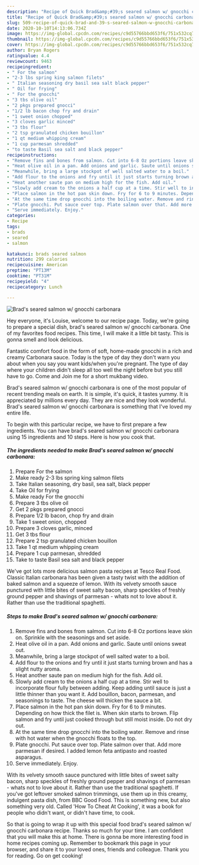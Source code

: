 ```yaml
---
description: "Recipe of Quick Brad&amp;#39;s seared salmon w/ gnocchi carbonara"
title: "Recipe of Quick Brad&amp;#39;s seared salmon w/ gnocchi carbonara"
slug: 509-recipe-of-quick-brad-and-39-s-seared-salmon-w-gnocchi-carbonara
date: 2020-10-10T14:13:06.734Z
image: https://img-global.cpcdn.com/recipes/c9d55766bbd653f6/751x532cq70/brads-seared-salmon-w-gnocchi-carbonara-recipe-main-photo.jpg
thumbnail: https://img-global.cpcdn.com/recipes/c9d55766bbd653f6/751x532cq70/brads-seared-salmon-w-gnocchi-carbonara-recipe-main-photo.jpg
cover: https://img-global.cpcdn.com/recipes/c9d55766bbd653f6/751x532cq70/brads-seared-salmon-w-gnocchi-carbonara-recipe-main-photo.jpg
author: Bryan Rogers
ratingvalue: 4.4
reviewcount: 9463
recipeingredient:
- " For the salmon"
- "2-3 lbs spring king salmon filets"
- " Italian seasoning dry basil sea salt black pepper"
- " Oil for frying"
- " For the gnocchi"
- "3 tbs olive oil"
- "2 pkgs prepared gnocci"
- "1/2 lb bacon chop fry and drain"
- "1 sweet onion chopped"
- "3 cloves garlic minced"
- "3 tbs flour"
- "2 tsp granulated chicken bouillon"
- "1 qt medium whipping cream"
- "1 cup parmesan shredded"
- "to taste Basil sea salt and black pepper"
recipeinstructions:
- "Remove fins and bones from salmon. Cut into 6-8 Oz portions leave skin on. Sprinkle with the seasonings and set aside."
- "Heat olive oil in a pan. Add onions and garlic. Saute until onions sweat out."
- "Meanwhile, bring a large stockpot of well salted water to a boil."
- "Add flour to the onions and fry until it just starts turning brown and has a slight nutty aroma."
- "Heat another saute pan on medium high for the fish. Add oil."
- "Slowly add cream to the onions a half cup at a time. Stir well to incorporate flour fully between adding. Keep adding until sauce is just a little thinner than you want it. Add bouillon, bacon, parmesan, and seasonings to taste. The cheese will thicken the sauce a bit."
- "Place salmon in the hot pan skin down. Fry for 6 to 9 minutes. Depending on how thick the filet is. When skin starts to brown. Flip salmon and fry until just cooked through but still moist inside. Do not dry out."
- "At the same time drop gnocchi into the boiling water. Remove and rinse with hot water when the gnocchi floats to the top."
- "Plate gnocchi. Put sauce over top. Plate salmon over that. Add more parmesan if desired. I added lemon feta antipasto and roasted asparagus."
- "Serve immediately. Enjoy."
categories:
- Recipe
tags:
- brads
- seared
- salmon

katakunci: brads seared salmon 
nutrition: 299 calories
recipecuisine: American
preptime: "PT13M"
cooktime: "PT31M"
recipeyield: "4"
recipecategory: Lunch

---
```



![Brad&#39;s seared salmon w/ gnocchi carbonara](https://img-global.cpcdn.com/recipes/c9d55766bbd653f6/751x532cq70/brads-seared-salmon-w-gnocchi-carbonara-recipe-main-photo.jpg)

Hey everyone, it's Louise, welcome to our recipe page. Today, we're going to prepare a special dish, brad&#39;s seared salmon w/ gnocchi carbonara. One of my favorites food recipes. This time, I will make it a little bit tasty. This is gonna smell and look delicious.

Fantastic comfort food in the form of soft, home-made gnocchi in a rich and creamy Carbonara sauce. Today is the type of day they don&#39;t warn you about when you say you want kids/when you&#39;re pregnant. The type of day where your children didn&#39;t sleep all too well the night before but you still have to go. Come and Join me for a short mukbang video.

Brad&#39;s seared salmon w/ gnocchi carbonara is one of the most popular of recent trending meals on earth. It is simple, it's quick, it tastes yummy. It is appreciated by millions every day. They are nice and they look wonderful. Brad&#39;s seared salmon w/ gnocchi carbonara is something that I've loved my entire life.


To begin with this particular recipe, we have to first prepare a few ingredients. You can have brad&#39;s seared salmon w/ gnocchi carbonara using 15 ingredients and 10 steps. Here is how you cook that.

<!--inarticleads1-->

##### The ingredients needed to make Brad&#39;s seared salmon w/ gnocchi carbonara:

1. Prepare  For the salmon
1. Make ready 2-3 lbs spring king salmon filets
1. Take  Italian seasoning, dry basil, sea salt, black pepper
1. Take  Oil for frying
1. Make ready  For the gnocchi
1. Prepare 3 tbs olive oil
1. Get 2 pkgs prepared gnocci
1. Prepare 1/2 lb bacon, chop fry and drain
1. Take 1 sweet onion, chopped
1. Prepare 3 cloves garlic, minced
1. Get 3 tbs flour
1. Prepare 2 tsp granulated chicken bouillon
1. Take 1 qt medium whipping cream
1. Prepare 1 cup parmesan, shredded
1. Take to taste Basil sea salt and black pepper


We&#39;ve got lots more delicious salmon pasta recipes at Tesco Real Food. Classic Italian carbonara has been given a tasty twist with the addition of baked salmon and a squeeze of lemon. With its velvety smooth sauce punctured with little bites of sweet salty bacon, sharp speckles of freshly ground pepper and shavings of parmesan - whats not to love about it. Rather than use the traditional spaghetti. 

<!--inarticleads2-->

##### Steps to make Brad&#39;s seared salmon w/ gnocchi carbonara:

1. Remove fins and bones from salmon. Cut into 6-8 Oz portions leave skin on. Sprinkle with the seasonings and set aside.
1. Heat olive oil in a pan. Add onions and garlic. Saute until onions sweat out.
1. Meanwhile, bring a large stockpot of well salted water to a boil.
1. Add flour to the onions and fry until it just starts turning brown and has a slight nutty aroma.
1. Heat another saute pan on medium high for the fish. Add oil.
1. Slowly add cream to the onions a half cup at a time. Stir well to incorporate flour fully between adding. Keep adding until sauce is just a little thinner than you want it. Add bouillon, bacon, parmesan, and seasonings to taste. The cheese will thicken the sauce a bit.
1. Place salmon in the hot pan skin down. Fry for 6 to 9 minutes. Depending on how thick the filet is. When skin starts to brown. Flip salmon and fry until just cooked through but still moist inside. Do not dry out.
1. At the same time drop gnocchi into the boiling water. Remove and rinse with hot water when the gnocchi floats to the top.
1. Plate gnocchi. Put sauce over top. Plate salmon over that. Add more parmesan if desired. I added lemon feta antipasto and roasted asparagus.
1. Serve immediately. Enjoy.


With its velvety smooth sauce punctured with little bites of sweet salty bacon, sharp speckles of freshly ground pepper and shavings of parmesan - whats not to love about it. Rather than use the traditional spaghetti. If you&#39;ve got leftover smoked salmon trimmings, use them up in this creamy, indulgent pasta dish, from BBC Good Food. This is something new, but also something very old. Called &#39;How To Cheat At Cooking&#39;, it was a book for people who didn&#39;t want, or didn&#39;t have time, to cook. 

So that is going to wrap it up with this special food brad&#39;s seared salmon w/ gnocchi carbonara recipe. Thanks so much for your time. I am confident that you will make this at home. There is gonna be more interesting food in home recipes coming up. Remember to bookmark this page in your browser, and share it to your loved ones, friends and colleague. Thank you for reading. Go on get cooking!
